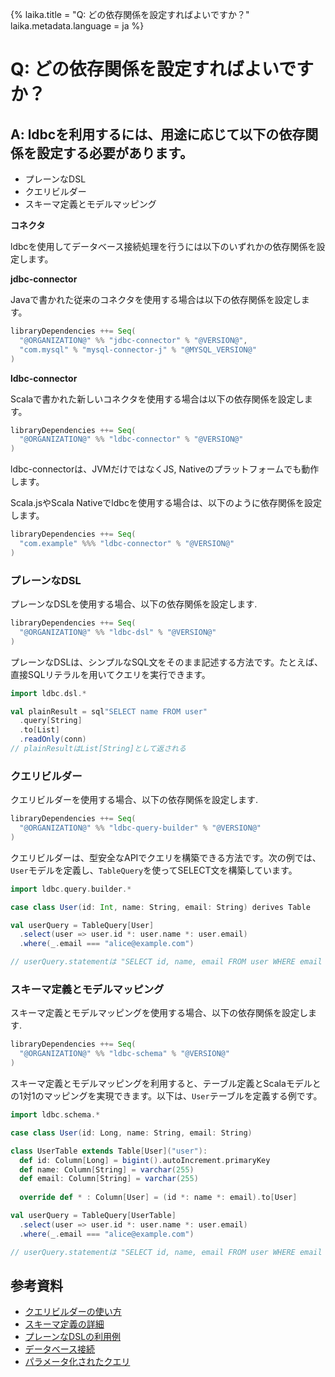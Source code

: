 {%
  laika.title = "Q: どの依存関係を設定すればよいですか？"
  laika.metadata.language = ja
%}

# Q: どの依存関係を設定すればよいですか？

## A: ldbcを利用するには、用途に応じて以下の依存関係を設定する必要があります。

- プレーンなDSL  
- クエリビルダー  
- スキーマ定義とモデルマッピング  

**コネクタ**

ldbcを使用してデータベース接続処理を行うには以下のいずれかの依存関係を設定します。

**jdbc-connector**

Javaで書かれた従来のコネクタを使用する場合は以下の依存関係を設定します。

```scala 3
libraryDependencies ++= Seq(
  "@ORGANIZATION@" %% "jdbc-connector" % "@VERSION@",
  "com.mysql" % "mysql-connector-j" % "@MYSQL_VERSION@"
)
```

**ldbc-connector**

Scalaで書かれた新しいコネクタを使用する場合は以下の依存関係を設定します。

```scala 3
libraryDependencies ++= Seq(
  "@ORGANIZATION@" %% "ldbc-connector" % "@VERSION@"
)
```

ldbc-connectorは、JVMだけではなくJS, Nativeのプラットフォームでも動作します。

Scala.jsやScala Nativeでldbcを使用する場合は、以下のように依存関係を設定します。

```scala 3
libraryDependencies ++= Seq(
  "com.example" %%% "ldbc-connector" % "@VERSION@"
)
```

### プレーンなDSL

プレーンなDSLを使用する場合、以下の依存関係を設定します.

```scala 3
libraryDependencies ++= Seq(
  "@ORGANIZATION@" %% "ldbc-dsl" % "@VERSION@"
)
```

プレーンなDSLは、シンプルなSQL文をそのまま記述する方法です。たとえば、直接SQLリテラルを用いてクエリを実行できます。

```scala
import ldbc.dsl.*

val plainResult = sql"SELECT name FROM user"
  .query[String]
  .to[List]
  .readOnly(conn)
// plainResultはList[String]として返される
```

### クエリビルダー

クエリビルダーを使用する場合、以下の依存関係を設定します.

```scala 3
libraryDependencies ++= Seq(
  "@ORGANIZATION@" %% "ldbc-query-builder" % "@VERSION@"
)
```

クエリビルダーは、型安全なAPIでクエリを構築できる方法です。次の例では、`User`モデルを定義し、`TableQuery`を使ってSELECT文を構築しています。

```scala 3
import ldbc.query.builder.*

case class User(id: Int, name: String, email: String) derives Table

val userQuery = TableQuery[User]
  .select(user => user.id *: user.name *: user.email)
  .where(_.email === "alice@example.com")

// userQuery.statementは "SELECT id, name, email FROM user WHERE email = ?" として生成される
```

### スキーマ定義とモデルマッピング

スキーマ定義とモデルマッピングを使用する場合、以下の依存関係を設定します.

```scala 3
libraryDependencies ++= Seq(
  "@ORGANIZATION@" %% "ldbc-schema" % "@VERSION@"
)
```

スキーマ定義とモデルマッピングを利用すると、テーブル定義とScalaモデルとの1対1のマッピングを実現できます。以下は、`User`テーブルを定義する例です。

```scala 3
import ldbc.schema.*

case class User(id: Long, name: String, email: String)

class UserTable extends Table[User]("user"):
  def id: Column[Long] = bigint().autoIncrement.primaryKey
  def name: Column[String] = varchar(255)
  def email: Column[String] = varchar(255)
  
  override def * : Column[User] = (id *: name *: email).to[User]

val userQuery = TableQuery[UserTable]
  .select(user => user.id *: user.name *: user.email)
  .where(_.email === "alice@example.com")

// userQuery.statementは "SELECT id, name, email FROM user WHERE email = ?" として生成される
```

## 参考資料
- [クエリビルダーの使い方](/ja/tutorial/Query-Builder.md)
- [スキーマ定義の詳細](/ja/tutorial/Schema.md)
- [プレーンなDSLの利用例](/ja/tutorial/Selecting-Data.md)
- [データベース接続](/ja/tutorial/Connection.md)
- [パラメータ化されたクエリ](/ja/tutorial/Parameterized-Queries.md)
